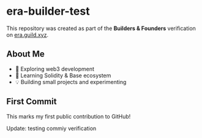 # era-builder-test

This repository was created as part of the **Builders & Founders** verification on [era.guild.xyz](https://era.guild.xyz).

## About Me
- 🌱 Exploring web3 development
- 🧰 Learning Solidity & Base ecosystem
- 💡 Building small projects and experimenting

## First Commit
This marks my first public contribution to GitHub!

Update: testing commiy verification
